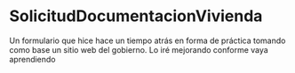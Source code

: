 # SolicitudDocumentacionVivienda
Un formulario que hice hace un tiempo atrás en forma de práctica tomando como base un sitio web del gobierno. Lo iré mejorando conforme vaya aprendiendo
